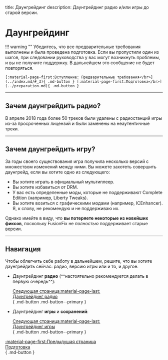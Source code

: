 title: Даунгрейдинг
description: Даунгрейдинг радио и/или игры до старой версии.

# Даунгрейдинг

!!! warning ""
    Убедитесь, что все предварительные требования выполнены и была проведена подготовка. Если вы пропустили один из шагов, при следовании руководства у вас могут возникнуть проблемы, и вы не получите поддержку. В дальнейшем это сообщение не будет повторяться.

    [:material-page-first:Вступление: Предварительные требования</br>](../index.md/#_3){ .md-button } [:material-page-first:Подготовка</br>](../preparation.md){ .md-button }

---

## Зачем даунгрейдить радио?

В апреле 2018 года более 50 треков были удалены с радиостанций игры из-за просроченных лицензий и были заменены на неаутентичные треки.

---

## Зачем даунгрейдить игру?

За годы своего существования игра получила несколько версий с множеством изменений между ними. Вы можете захотеть совершить даунгрейд, если вы хотите одно из следующего:

- Вы хотите играть в официальный мультиплеер.
- Вы хотите избавиться от DRM.
- У вас есть определенные моды, которые не поддерживают Complete Edition (например, Liberty Tweaks).
- Вы хотите возиться с графическими модами (например, ICEnhancer). Я, к слову, не рекомендую и не поддерживаю их.

Однако имейте в виду, что **вы потеряете некоторые из новейших фиксов**, поскольку FusionFix не *полностью* поддерживает старые версии.

---

## Навигация

Чтобы облегчить себе работу в дальнейшем, решите, что вы хотите даунгрейдить сейчас: радио, версию игры или и то, и другое.

<div class="grid cards" markdown>

- Даунгрейдинг **радио** (^^настоятельно рекомендуется делать в первую очередь^^):

     [Следующая страница:material-page-last:<br>Даунгрейдинг радио</br>](downgrading-the-radio.md){ .md-button .md-button--primary }

- Даунгрейдинг **игры** и **сохранений**:

     [Следующая страница:material-page-last:<br>Даунгрейдинг игры</br>](downgrading-the-game.md){ .md-button .md-button--primary }

</div>

[:material-page-first:Предыдущая страница <br>Подготовка</br>](../preparation.md){ .md-button }
